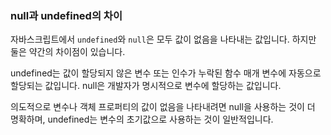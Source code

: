 ### null과 undefined의 차이

자바스크립트에서 `undefined`와 `null`은 모두 값이 없음을 나타내는 값입니다.
하지만 둘은 약간의 차이점이 있습니다.

undefined는 값이 할당되지 않은 변수 또는 인수가 누락된 함수 매개 변수에 자동으로 할당되는 값입니다.
null은 개발자가 명시적으로 변수에 할당하는 값입니다.

의도적으로 변수나 객체 프로퍼티의 값이 없음을 나타내려면 null을 사용하는 것이 더 명확하며,
undefined는 변수의 초기값으로 사용하는 것이 일반적입니다.
